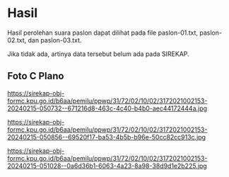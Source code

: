 # Hasil

Hasil perolehan suara paslon dapat dilihat pada file paslon-01.txt, paslon-02.txt, dan paslon-03.txt.

Jika tidak ada, artinya data tersebut belum ada pada SIREKAP.

## Foto C Plano

https://sirekap-obj-formc.kpu.go.id/b6aa/pemilu/ppwp/31/72/02/10/02/3172021002153-20240215-050732--671216d8-463c-4c40-b4b0-aec44172444a.jpg

https://sirekap-obj-formc.kpu.go.id/b6aa/pemilu/ppwp/31/72/02/10/02/3172021002153-20240215-050856--69520f17-ba53-4b5b-b96e-50cc82cc913c.jpg

https://sirekap-obj-formc.kpu.go.id/b6aa/pemilu/ppwp/31/72/02/10/02/3172021002153-20240215-051028--0a6d36b1-6063-4a23-8a98-38d9d1e2b225.jpg
